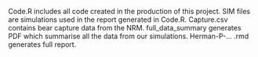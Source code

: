Code.R includes all code created in the production of this project. 
SIM files are simulations used in the report generated in Code.R.
Capture.csv contains bear capture data from the NRM.
full_data_summary generates PDF which summarise all the data from our simulations.
Herman-P-... .rmd generates full report.
